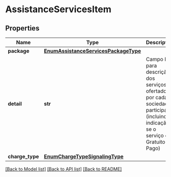 # AssistanceServicesItem

## Properties
Name | Type | Description | Notes
------------ | ------------- | ------------- | -------------
**package** | [**EnumAssistanceServicesPackageType**](EnumAssistanceServicesPackageType.md) |  | [optional] 
**detail** | **str** | Campo livre para descrição dos serviços ofertados por cada sociedade participante (incluindo indicação se o serviço é Gratuito ou Pago) | [optional] 
**charge_type** | [**EnumChargeTypeSignalingType**](EnumChargeTypeSignalingType.md) |  | [optional] 

[[Back to Model list]](../README.md#documentation-for-models) [[Back to API list]](../README.md#documentation-for-api-endpoints) [[Back to README]](../README.md)


